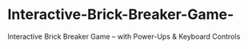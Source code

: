 # Interactive-Brick-Breaker-Game-
Interactive Brick Breaker Game – with Power-Ups &amp; Keyboard Controls
